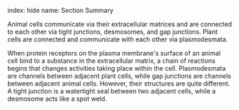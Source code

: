 index: hide
name: Section Summary

Animal cells communicate via their extracellular matrices and are connected to each other via tight junctions, desmosomes, and gap junctions. Plant cells are connected and communicate with each other via plasmodesmata.

When protein receptors on the plasma membrane's surface of an animal cell bind to a substance in the extracellular matrix, a chain of reactions begins that changes activities taking place within the cell. Plasmodesmata are channels between adjacent plant cells, while gap junctions are channels between adjacent animal cells. However, their structures are quite different. A tight junction is a watertight seal between two adjacent cells, while a desmosome acts like a spot weld.
